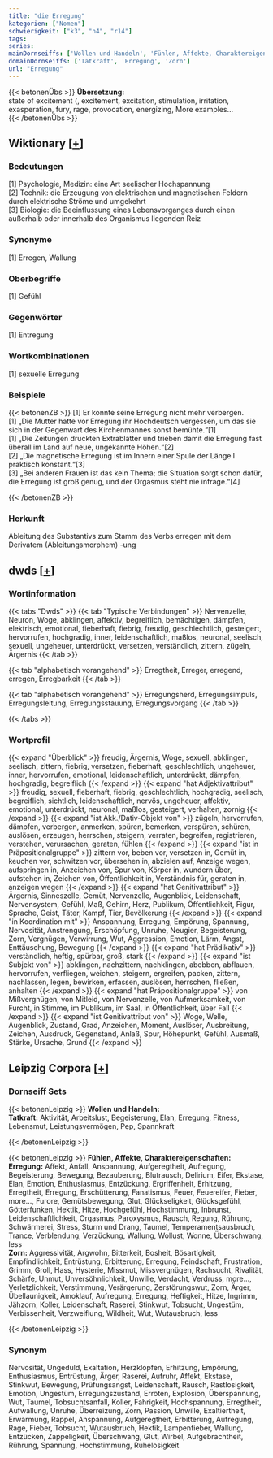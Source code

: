 ```yaml
---
title: "die Erregung"
kategorien: ["Nomen"]
schwierigkeit: ["k3", "h4", "r14"]
tags:
series:
mainDornseiffs: ['Wollen und Handeln', 'Fühlen, Affekte, Charaktereigenschaften']
domainDornseiffs: ['Tatkraft', 'Erregung', 'Zorn']
url: "Erregung"
---
```


{{< betonenÜbs >}}
**Übersetzung:**  
state of excitement (, excitement, excitation, stimulation, irritation, exasperation, fury, rage, provocation, energizing, More examples...  
{{< /betonenÜbs >}}

## Wiktionary [[+](https://de.wiktionary.org/wiki/Erregung)]

### Bedeutungen
[1] Psychologie, Medizin: eine Art seelischer Hochspannung  
[2] Technik: die Erzeugung von elektrischen und magnetischen Feldern durch elektrische Ströme und umgekehrt  
[3] Biologie: die Beeinflussung eines Lebensvorganges durch einen außerhalb oder innerhalb des Organismus liegenden Reiz  

### Synonyme
[1] Erregen, Wallung  

### Oberbegriffe
[1] Gefühl  

### Gegenwörter
[1] Entregung  

### Wortkombinationen
[1] sexuelle Erregung  

### Beispiele
{{< betonenZB >}}
[1] Er konnte seine Erregung nicht mehr verbergen.  
[1] „Die Mutter hatte vor Erregung ihr Hochdeutsch vergessen, um das sie sich in der Gegenwart des Kirchenmannes sonst bemühte.“[1]  
[1] „Die Zeitungen druckten Extrablätter und trieben damit die Erregung fast überall im Land auf neue, ungekannte Höhen.“[2]  
[2] „Die magnetische Erregung ist im Innern einer Spule der Länge l praktisch konstant.“[3]  
[3] „Bei anderen Frauen ist das kein Thema; die Situation sorgt schon dafür, die Erregung ist groß genug, und der Orgasmus steht nie infrage.“[4]  

{{< /betonenZB >}}
### Herkunft
Ableitung des Substantivs zum Stamm des Verbs erregen mit dem Derivatem (Ableitungsmorphem) -ung  



## dwds [[+](https://www.dwds.de/wb/Erregung)]

### Wortinformation
{{< tabs "Dwds" >}}
{{< tab "Typische Verbindungen" >}}
Nervenzelle, Neuron, Woge, abklingen, affektiv, begreiflich, bemächtigen, dämpfen, elektrisch, emotional, fieberhaft, fiebrig, freudig, geschlechtlich, gesteigert, hervorrufen, hochgradig, inner, leidenschaftlich, maßlos, neuronal, seelisch, sexuell, ungeheuer, unterdrückt, versetzen, verständlich, zittern, zügeln, Ärgernis
{{< /tab >}}

{{< tab "alphabetisch vorangehend" >}}
Erregtheit, Erreger, erregend, erregen, Erregbarkeit
{{< /tab >}}

{{< tab "alphabetisch vorangehend" >}}
Erregungsherd, Erregungsimpuls, Erregungsleitung, Erregungsstauung, Erregungsvorgang
{{< /tab >}}

{{< /tabs >}}

### Wortprofil
{{< expand "Überblick" >}} freudig, Ärgernis, Woge, sexuell, abklingen, seelisch, zittern, fiebrig, versetzen, fieberhaft, geschlechtlich, ungeheuer, inner, hervorrufen, emotional, leidenschaftlich, unterdrückt, dämpfen, hochgradig, begreiflich {{< /expand >}}
{{< expand "hat Adjektivattribut" >}} freudig, sexuell, fieberhaft, fiebrig, geschlechtlich, hochgradig, seelisch, begreiflich, sichtlich, leidenschaftlich, nervös, ungeheuer, affektiv, emotional, unterdrückt, neuronal, maßlos, gesteigert, verhalten, zornig {{< /expand >}}
{{< expand "ist Akk./Dativ-Objekt von" >}} zügeln, hervorrufen, dämpfen, verbergen, anmerken, spüren, bemerken, verspüren, schüren, auslösen, erzeugen, herrschen, steigern, verraten, begreifen, registrieren, verstehen, verursachen, geraten, fühlen {{< /expand >}}
{{< expand "ist in Präpositionalgruppe" >}} zittern vor, beben vor, versetzen in, Gemüt in, keuchen vor, schwitzen vor, übersehen in, abzielen auf, Anzeige wegen, aufspringen in, Anzeichen von, Spur von, Körper in, wundern über, aufstehen in, Zeichen von, Öffentlichkeit in, Verständnis für, geraten in, anzeigen wegen {{< /expand >}}
{{< expand "hat Genitivattribut" >}} Ärgernis, Sinneszelle, Gemüt, Nervenzelle, Augenblick, Leidenschaft, Nervensystem, Gefühl, Maß, Gehirn, Herz, Publikum, Öffentlichkeit, Figur, Sprache, Geist, Täter, Kampf, Tier, Bevölkerung {{< /expand >}}
{{< expand "in Koordination mit" >}} Anspannung, Erregung, Empörung, Spannung, Nervosität, Anstrengung, Erschöpfung, Unruhe, Neugier, Begeisterung, Zorn, Vergnügen, Verwirrung, Wut, Aggression, Emotion, Lärm, Angst, Enttäuschung, Bewegung {{< /expand >}}
{{< expand "hat Prädikativ" >}} verständlich, heftig, spürbar, groß, stark {{< /expand >}}
{{< expand "ist Subjekt von" >}} abklingen, nachzittern, nachklingen, abebben, abflauen, hervorrufen, verfliegen, weichen, steigern, ergreifen, packen, zittern, nachlassen, legen, bewirken, erfassen, auslösen, herrschen, fließen, anhalten {{< /expand >}}
{{< expand "hat Präpositionalgruppe" >}} von Mißvergnügen, von Mitleid, von Nervenzelle, von Aufmerksamkeit, von Furcht, in Stimme, im Publikum, im Saal, in Öffentlichkeit, über Fall {{< /expand >}}
{{< expand "ist Genitivattribut von" >}} Woge, Welle, Augenblick, Zustand, Grad, Anzeichen, Moment, Auslöser, Ausbreitung, Zeichen, Ausdruck, Gegenstand, Anlaß, Spur, Höhepunkt, Gefühl, Ausmaß, Stärke, Ursache, Grund {{< /expand >}}

## Leipzig Corpora [[+](https://corpora.uni-leipzig.de/en/res?word=Erregung&corpusId=deu_newscrawl-public_2018)]

### Dornseiff Sets
{{< betonenLeipzig >}}
**Wollen und Handeln:**  
**Tatkraft:** Aktivität, Arbeitslust, Begeisterung, Elan, Erregung, Fitness, Lebensmut, Leistungsvermögen, Pep, Spannkraft  

{{< /betonenLeipzig >}}


{{< betonenLeipzig >}}
**Fühlen, Affekte, Charaktereigenschaften:**  
**Erregung:** Affekt, Anfall, Anspannung, Aufgeregtheit, Aufregung, Begeisterung, Bewegung, Bezauberung, Blutrausch, Delirium, Eifer, Ekstase, Elan, Emotion, Enthusiasmus, Entzückung, Ergriffenheit, Erhitzung, Erregtheit, Erregung, Erschütterung, Fanatismus, Feuer, Feuereifer, Fieber, more..., Furore, Gemütsbewegung, Glut, Glückseligkeit, Glücksgefühl, Götterfunken, Hektik, Hitze, Hochgefühl, Hochstimmung, Inbrunst, Leidenschaftlichkeit, Orgasmus, Paroxysmus, Rausch, Regung, Rührung, Schwärmerei, Stress, Sturm und Drang, Taumel, Temperamentsausbruch, Trance, Verblendung, Verzückung, Wallung, Wollust, Wonne, Überschwang, less  
**Zorn:** Aggressivität, Argwohn, Bitterkeit, Bosheit, Bösartigkeit, Empfindlichkeit, Entrüstung, Erbitterung, Erregung, Feindschaft, Frustration, Grimm, Groll, Hass, Hysterie, Missmut, Missvergnügen, Rachsucht, Rivalität, Schärfe, Unmut, Unversöhnlichkeit, Unwille, Verdacht, Verdruss, more..., Verletzlichkeit, Verstimmung, Verärgerung, Zerstörungswut, Zorn, Ärger, Übellaunigkeit, Amoklauf, Aufregung, Erregung, Heftigkeit, Hitze, Ingrimm, Jähzorn, Koller, Leidenschaft, Raserei, Stinkwut, Tobsucht, Ungestüm, Verbissenheit, Verzweiflung, Wildheit, Wut, Wutausbruch, less  

{{< /betonenLeipzig >}}

### Synonym
Nervosität, Ungeduld, Exaltation, Herzklopfen, Erhitzung, Empörung, Enthusiasmus, Entrüstung, Ärger, Raserei, Aufruhr, Affekt, Ekstase, Stinkwut, Bewegung, Prüfungsangst, Leidenschaft, Rausch, Rastlosigkeit, Emotion, Ungestüm, Erregungszustand, Erröten, Explosion, Überspannung, Wut, Taumel, Tobsuchtsanfall, Koller, Fahrigkeit, Hochspannung, Erregtheit, Aufwallung, Unruhe, Überreizung, Zorn, Passion, Unwille, Exaltiertheit, Erwärmung, Rappel, Anspannung, Aufgeregtheit, Erbitterung, Aufregung, Rage, Fieber, Tobsucht, Wutausbruch, Hektik, Lampenfieber, Wallung, Entzücken, Zappeligkeit, Überschwang, Glut, Wirbel, Aufgebrachtheit, Rührung, Spannung, Hochstimmung, Ruhelosigkeit

